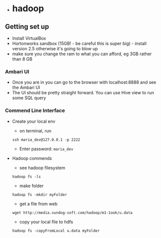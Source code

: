 - # hadoop
## Getting set up
- Install VirtualBox 
- Hortonworks sandbox (15GB! - be careful this is super big) - install version 2.5 otherwise it's going to blow up
- make sure you change the ram to what you can afford, eg 3GB rather than 8 GB

### Ambari UI
- Once you are in you can go to the browser with localhost:8888 and see the Ambari UI
- The UI should be pretty straight forward. You can use Hive view to run some SQL query

### Commend Line Interface
- Create your local env
  - on terminal, run
  ```
  ssh maria_dev@127.0.0.1 -p 2222
  ```
  - Enter password: `maria_dev`

- Hadoop commends
  - see hadoop filesystem
  ```
  hadoop fs -ls
  ```

  - make folder
  ```
  hadoop fs -mkdir myFolder
  ```
  
  - get a file from web
  ```
  wget http://media.sundog-soft.com/hadoop/m1-1ook/u.data
  ```

  - copy your local file to hdfs
  ```
  hadoop fs -copyFromLocal u.data myFolder
  ```
